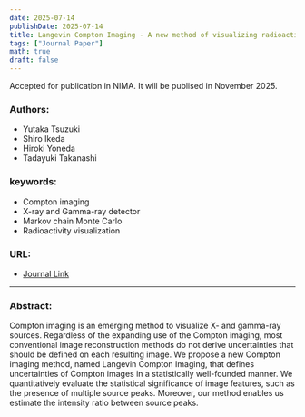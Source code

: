 ```yaml
---
date: 2025-07-14
publishDate: 2025-07-14
title: Langevin Compton Imaging - A new method of visualizing radioactive sources based on Markov chain Monte Carlo
tags: ["Journal Paper"]
math: true
draft: false
---
```


Accepted for publication in NIMA. It will be publised in November 2025.

### Authors:
- Yutaka Tsuzuki
- Shiro Ikeda
- Hiroki Yoneda
- Tadayuki Takanashi

### keywords:
- Compton imaging
- X-ray and Gamma-ray detector
- Markov chain Monte Carlo
- Radioactivity visualization

### URL:
- <a href="https://doi.org/10.1016/j.nima.2025.170815" target="_blank" rel="noopener">Journal Link</a>

---

### Abstract:

Compton imaging is an emerging method to visualize X- and gamma-ray sources. Regardless of the expanding use of the Compton imaging, most conventional image reconstruction methods do not derive uncertainties that should be defined on each resulting image. We propose a new Compton imaging method, named Langevin Compton Imaging, that defines uncertainties of Compton images in a statistically well-founded manner. We quantitatively evaluate the statistical significance of image features, such as the presence of multiple source peaks. Moreover, our method enables us estimate the intensity ratio between source peaks.
